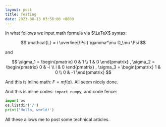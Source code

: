 ```yaml
---
layout: post
title: Testing
date: 2023-08-13 03:56:00 +0800
---
```


In what follows we input math formula via $\LaTeX$ syntax:

$$ 
\mathcal{L} = i \overline{\Psi} \gamma^\mu D_\mu \Psi
$$

and

$$
\sigma_1 =
\begin{pmatrix}
0 & 1 \\
1 & 0
\end{pmatrix}
,
\sigma_2 =
\begin{pmatrix}
0 & -i \\
i & 0
\end{pmatrix}
,
\sigma_3 =
\begin{pmatrix}
1 & 0 \\
0 & -1
\end{pmatrix}
$$

And this is inline math: $F = m f(a)$.
All seem nicely done.

And this is inline codes: `import numpy`, and code fence:
```python
import os
os.listdir('/')
print('Hello, world!')
```
All these allows me to post some technical articles.